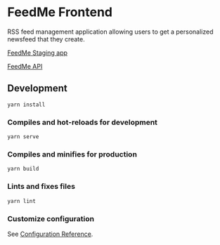 # FeedMe Frontend

RSS feed management application allowing users to get a personalized newsfeed that they create.

[FeedMe Staging app](https://feed-me-staging.netlify.app/)

[FeedMe API](https://github.com/sean-beard/feed-me-api)

## Development

```
yarn install
```

### Compiles and hot-reloads for development

```
yarn serve
```

### Compiles and minifies for production

```
yarn build
```

### Lints and fixes files

```
yarn lint
```

### Customize configuration

See [Configuration Reference](https://cli.vuejs.org/config/).
